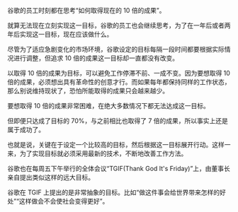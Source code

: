 谷歌的员工时刻都在思考“如何取得现在的 10 倍的成果”。

就算无法现在立刻实现这一目标，谷歌的员工也会继续思考，为了在一年后或者两年后实现这一目标，现在应该做什么。

尽管为了适应急剧变化的市场环境，谷歌设定的目标每隔一段时间都要根据实际情况进行调整，但追求 10 倍的成果这一目标却一直都没有改变。

以取得 10 倍的成果为目标，可以避免工作停滞不前、一成不变。因为要想取得 10 倍的成果，必须想出具有革命性的创意才行。而如果每年都保持同样的工作状态，那么别说维持现状了，恐怕所能取得的成果只会越来越少。

要想取得 10 倍的成果非常困难，在绝大多数情况下都无法达成这一目标。

但即便只达成了目标的 70%，与之前相比也取得了 7 倍的成果，所以事实上还是属于成功了。

也就是说，关键在于设定一个比较高的目标，然后根据这一目标展开行动。这样一来，为了实现目标就必须采用最新的技术，不断地改善工作方法。

谷歌也在每周五下午举行的全体会议“TGIF(Thank God It's Friday)”上，由董事长亲自提出类似这样的远大目标。

谷歌在 TGIF 上提出的是非常抽象的目标。比如“做这件事会给世界带来怎样的好处”“这样做会不会使社会变得更好”。
